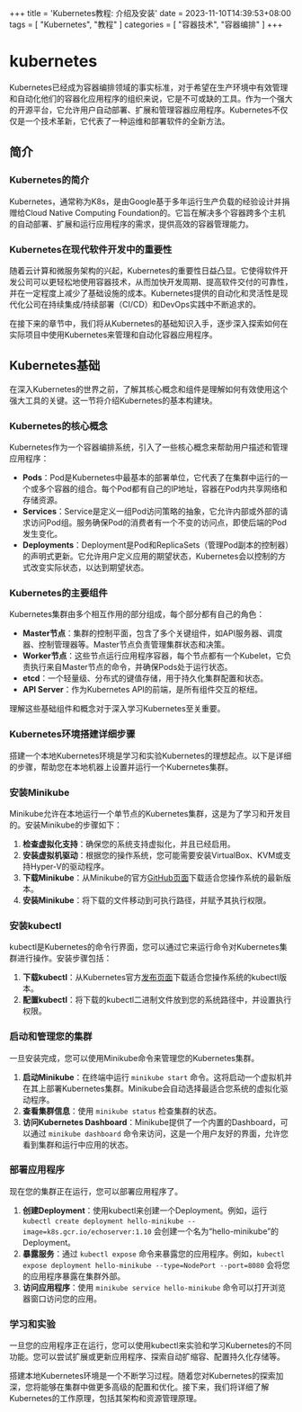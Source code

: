 +++
title = 'Kubernetes教程: 介绍及安装'
date = 2023-11-10T14:39:53+08:00
tags = [
  "Kubernetes",
  "教程"
]
categories = [
  "容器技术",
  "容器编排"
]
+++


# kubernetes

Kubernetes已经成为容器编排领域的事实标准，对于希望在生产环境中有效管理和自动化他们的容器化应用程序的组织来说，它是不可或缺的工具。作为一个强大的开源平台，它允许用户自动部署、扩展和管理容器应用程序。Kubernetes不仅仅是一个技术革新，它代表了一种运维和部署软件的全新方法。

## 简介
### Kubernetes的简介
Kubernetes，通常称为K8s，是由Google基于多年运行生产负载的经验设计并捐赠给Cloud Native Computing Foundation的。它旨在解决多个容器跨多个主机的自动部署、扩展和运行应用程序的需求，提供高效的容器管理能力。

### Kubernetes在现代软件开发中的重要性
随着云计算和微服务架构的兴起，Kubernetes的重要性日益凸显。它使得软件开发公司可以更轻松地使用容器技术，从而加快开发周期、提高软件交付的可靠性，并在一定程度上减少了基础设施的成本。Kubernetes提供的自动化和灵活性是现代化公司在持续集成/持续部署（CI/CD）和DevOps实践中不断追求的。

在接下来的章节中，我们将从Kubernetes的基础知识入手，逐步深入探索如何在实际项目中使用Kubernetes来管理和自动化容器应用程序。

## Kubernetes基础

在深入Kubernetes的世界之前，了解其核心概念和组件是理解如何有效使用这个强大工具的关键。这一节将介绍Kubernetes的基本构建块。

### Kubernetes的核心概念
Kubernetes作为一个容器编排系统，引入了一些核心概念来帮助用户描述和管理应用程序：

- **Pods**：Pod是Kubernetes中最基本的部署单位，它代表了在集群中运行的一个或多个容器的组合。每个Pod都有自己的IP地址，容器在Pod内共享网络和存储资源。
- **Services**：Service是定义一组Pod访问策略的抽象，它允许内部或外部的请求访问Pod组。服务确保Pod的消费者有一个不变的访问点，即使后端的Pod发生变化。
- **Deployments**：Deployment是Pod和ReplicaSets（管理Pod副本的控制器）的声明式更新。它允许用户定义应用的期望状态，Kubernetes会以控制的方式改变实际状态，以达到期望状态。

### Kubernetes的主要组件
Kubernetes集群由多个相互作用的部分组成，每个部分都有自己的角色：

- **Master节点**：集群的控制平面，包含了多个关键组件，如API服务器、调度器、控制管理器等。Master节点负责管理集群状态和决策。
- **Worker节点**：这些节点运行应用程序容器，每个节点都有一个Kubelet，它负责执行来自Master节点的命令，并确保Pods处于运行状态。
- **etcd**：一个轻量级、分布式的键值存储，用于持久化集群配置和状态。
- **API Server**：作为Kubernetes API的前端，是所有组件交互的枢纽。

理解这些基础组件和概念对于深入学习Kubernetes至关重要。

### Kubernetes环境搭建详细步骤

搭建一个本地Kubernetes环境是学习和实验Kubernetes的理想起点。以下是详细的步骤，帮助您在本地机器上设置并运行一个Kubernetes集群。

### 安装Minikube

Minikube允许在本地运行一个单节点的Kubernetes集群，这是为了学习和开发目的。安装Minikube的步骤如下：

1. **检查虚拟化支持**：确保您的系统支持虚拟化，并且已经启用。
2. **安装虚拟机驱动**：根据您的操作系统，您可能需要安装VirtualBox、KVM或支持Hyper-V的驱动程序。
3. **下载Minikube**：从Minikube的官方[GitHub页面](https://github.com/kubernetes/minikube/releases)下载适合您操作系统的最新版本。
4. **安装Minikube**：将下载的文件移动到可执行路径，并赋予其执行权限。

### 安装kubectl

kubectl是Kubernetes的命令行界面，您可以通过它来运行命令对Kubernetes集群进行操作。安装步骤包括：

1. **下载kubectl**：从Kubernetes官方[发布页面](https://kubernetes.io/docs/tasks/tools/install-kubectl/)下载适合您操作系统的kubectl版本。
2. **配置kubectl**：将下载的kubectl二进制文件放到您的系统路径中，并设置执行权限。

### 启动和管理您的集群

一旦安装完成，您可以使用Minikube命令来管理您的Kubernetes集群。

1. **启动Minikube**：在终端中运行 `minikube start` 命令。这将启动一个虚拟机并在其上部署Kubernetes集群。Minikube会自动选择最适合您系统的虚拟化驱动程序。
2. **查看集群信息**：使用 `minikube status` 检查集群的状态。
3. **访问Kubernetes Dashboard**：Minikube提供了一个内置的Dashboard，可以通过 `minikube dashboard` 命令来访问，这是一个用户友好的界面，允许您看到集群和运行中应用的状态。

### 部署应用程序

现在您的集群正在运行，您可以部署应用程序了。

1. **创建Deployment**：使用kubectl来创建一个Deployment。例如，运行 `kubectl create deployment hello-minikube --image=k8s.gcr.io/echoserver:1.10` 会创建一个名为“hello-minikube”的Deployment。
2. **暴露服务**：通过 `kubectl expose` 命令来暴露您的应用程序。例如，`kubectl expose deployment hello-minikube --type=NodePort --port=8080` 会将您的应用程序暴露在集群外部。
3. **访问应用程序**：使用 `minikube service hello-minikube` 命令可以打开浏览器窗口访问您的应用。

### 学习和实验

一旦您的应用程序正在运行，您可以使用kubectl来实验和学习Kubernetes的不同功能。您可以尝试扩展或更新应用程序、探索自动扩缩容、配置持久化存储等。

搭建本地Kubernetes环境是一个不断学习过程。随着您对Kubernetes的探索加深，您将能够在集群中做更多高级的配置和优化。接下来，我们将详细了解Kubernetes的工作原理，包括其架构和资源管理原理。